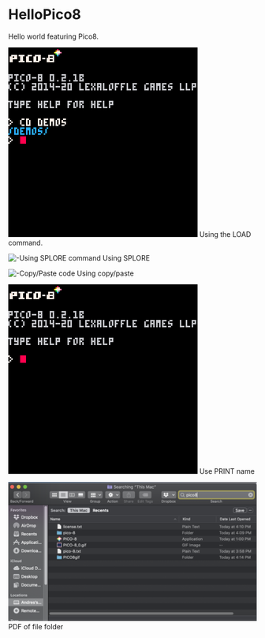 # HelloPico8

Hello world featuring Pico8.

![-Using LOAD command](LOAD.gif)
Using the LOAD command.

![-Using SPLORE command
](SPLORE.gif)
Using SPLORE

![-Copy/Paste code
](PICO-8_0.gif)
Using copy/paste

![-Use PRINT command hello <name>](Hellooo.gif)
Use PRINT name
  
![img of folder](Last.png)
PDF of file folder
